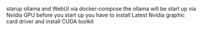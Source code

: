 starup ollama and WebUI via docker-compose
the ollama will be start up via Nvidia GPU
before you start up you have to install Latest Nvidia graphic card driver 
and install CUDA toolkit 
